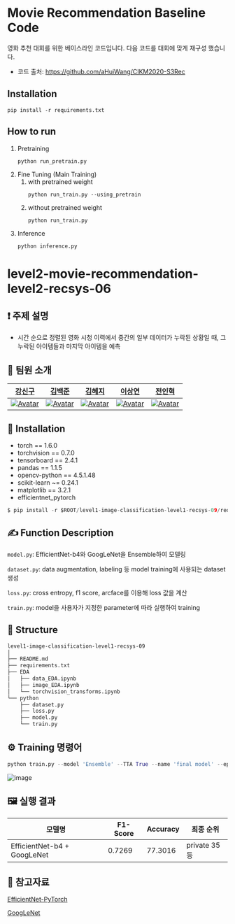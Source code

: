 # Movie Recommendation Baseline Code

영화 추천 대회를 위한 베이스라인 코드입니다. 다음 코드를 대회에 맞게 재구성 했습니다.

- 코드 출처: https://github.com/aHuiWang/CIKM2020-S3Rec

## Installation

```
pip install -r requirements.txt
```

## How to run

1. Pretraining
   ```
   python run_pretrain.py
   ```
2. Fine Tuning (Main Training)
   1. with pretrained weight
      ```
      python run_train.py --using_pretrain
      ```
   2. without pretrained weight
      ```
      python run_train.py
      ```
3. Inference
   ```
   python inference.py
   ```

# level2-movie-recommendation-level2-recsys-06

## ❗ 주제 설명

- 시간 순으로 정렬된 영화 시청 이력에서 중간의 일부 데이터가 누락된 상황일 때, 그 누락된 아이템들과 마지막 아이템을 예측



## 👋 팀원 소개

|[강신구](https://github.com/Kang-singu)|[김백준](https://github.com/middle-100)|[김혜지](https://github.com/h-y-e-j-i)|[이상연](https://github.com/qwedsazxc456)|[전인혁](https://github.com/inhyeokJeon)|
| :-------------------------------------------------------------------------------------------------------: | :-------------------------------------------------------------------------------------------------------------------------------------------------------: | :-----------------------------------------------------------------------------------------------------: | :---------------------------------------------------------------------------------------------------------------------------------------------------: | :----------------------------------------------------------------------------------------------------------------------------------------------------: |
| [![Avatar](https://user-images.githubusercontent.com/69205130/157381112-6343be93-9a26-4778-be7d-cc038f32b459.png)](https://github.com/h-y-e-j-i) | [![Avatar](https://user-images.githubusercontent.com/69205130/157381123-15a8abd6-3dac-4dc1-9aae-d61e94cd1d04.png)](https://github.com/ahyeon0508) | [![Avatar](https://user-images.githubusercontent.com/92902312/163905790-89f44713-174b-40dd-96ed-87dbfaf47973.png)](https://github.com/middle-100) | [![Avatar](https://user-images.githubusercontent.com/69205130/157381102-fedbcca1-b9e8-47d6-aba4-4ae3ac182a6f.png)](https://github.com/sun1187) | [![Avatar](https://user-images.githubusercontent.com/69205130/157381074-7d91c0e9-756a-4d23-954f-aa43e0688b30.png)](https://github.com/arkdusdyk) |



## 🔨 Installation

- torch == 1.6.0
- torchvision == 0.7.0
- tensorboard == 2.4.1
- pandas == 1.1.5
- opencv-python == 4.5.1.48
- scikit-learn ~= 0.24.1
- matplotlib == 3.2.1
- efficientnet_pytorch

```python
$ pip install -r $ROOT/level1-image-classification-level1-recsys-09/requirements.txt
```



## ✍ Function Description

`model.py`: EfficientNet-b4와  GoogLeNet을 Ensemble하여 모델링

`dataset.py`: data augmentation, labeling 등 model training에 사용되는 dataset 생성

`loss.py`: cross entropy, f1 score, arcface를 이용해 loss 값을 계산

`train.py`: model을 사용자가 지정한 parameter에 따라 실행하여 training


## 🏢 Structure

```bash
level1-image-classification-level1-recsys-09
│
├── README.md
├── requirements.txt
├── EDA
│   ├── data_EDA.ipynb
│   ├── image_EDA.ipynb
│   └── torchvision_transforms.ipynb
└── python
    ├── dataset.py
    ├── loss.py
    ├── model.py
    └── train.py
```


## ⚙️ Training 명령어

```python
python train.py --model 'Ensemble' --TTA True --name 'final model' --epoch 3
```

![image](https://user-images.githubusercontent.com/44939208/157379480-737623fe-8237-47bc-8c4a-03897a8fd3e9.png)


## 🖼️ 실행 결과

| 모델명 | F1-Score | Accuracy | 최종 순위 |
| --- | --- | --- | --- |
| EfficientNet-b4 + GoogLeNet | 0.7269 | 77.3016 | private 35등 |


## 📜 참고자료

[EfficientNet-PyTorch](https://github.com/lukemelas/EfficientNet-PyTorch)

[GoogLeNet](https://pytorch.org/vision/stable/_modules/torchvision/models/googlenet.html)
